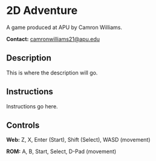# 2D Adventure

A game produced at APU by Camron Williams.

**Contact:** camronwilliams21@apu.edu

## Description

This is where the description will go.

## Instructions

Instructions go here.

## Controls

**Web:** Z, X, Enter (Start), Shift (Select), WASD (movement)

**ROM:** A, B, Start, Select, D-Pad (movement)

